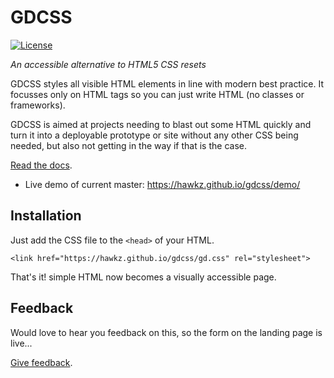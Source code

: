 # GDCSS

[![License](https://img.shields.io/badge/license-MIT-blue.svg)](https://github.com/hawkz/gdcss/blob/master/LICENSE)

*An accessible alternative to HTML5 CSS resets*

GDCSS styles all visible HTML elements in line with modern best practice.
It focusses only on HTML tags so you can just write HTML (no classes or frameworks).

GDCSS is aimed at projects needing to blast out some HTML quickly and turn it into a deployable prototype or site without any other CSS being needed, but also not getting in the way if that is the case.

[Read the docs](https://hawkz.github.io/gdcss/docs.html).

* Live demo of current master: https://hawkz.github.io/gdcss/demo/

## Installation
Just add the CSS file to the `<head>` of your HTML.

    <link href="https://hawkz.github.io/gdcss/gd.css" rel="stylesheet">

That's it! simple HTML now becomes a visually accessible page.

## Feedback

Would love to hear you feedback on this, so the form on the landing page is live...

[Give feedback](https://hawkz.github.io/gdcss/).
